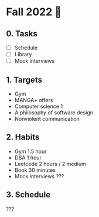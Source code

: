 # Fall 2022 🍁

## 0. Tasks
- [ ] Schedule
- [ ] Library
- [ ] Mock interviews

## 1. Targets
- Gym
- MANGA+ offers
- Computer science 1
- A philosophy of software design
- Nonviolent communication

## 2. Habits
- Gym 1.5 hour
- DSA 1 hour
- Leetcode 2 hours / 2 medium
- Book 30 minutes
- Mock interviews ???

## 3. Schedule
???